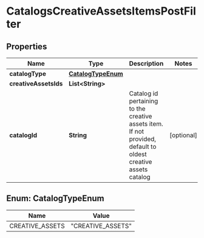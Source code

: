 

# CatalogsCreativeAssetsItemsPostFilter


## Properties

| Name | Type | Description | Notes |
|------------ | ------------- | ------------- | -------------|
|**catalogType** | [**CatalogTypeEnum**](#CatalogTypeEnum) |  |  |
|**creativeAssetsIds** | **List&lt;String&gt;** |  |  |
|**catalogId** | **String** | Catalog id pertaining to the creative assets item. If not provided, default to oldest creative assets catalog |  [optional] |



## Enum: CatalogTypeEnum

| Name | Value |
|---- | -----|
| CREATIVE_ASSETS | &quot;CREATIVE_ASSETS&quot; |



